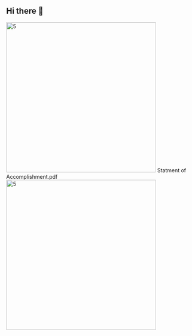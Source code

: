 ## Hi there 👋

<!--
**DonovanNoble/DonovanNoble** is a ✨ _special_ ✨ repository because its `README.md` (this file) appears on your GitHub profile.

Here are some ideas to get you started:

- 🔭 I’m currently working on being a data god
- 🌱 I’m currently learning data god stuff
- 👯 I’m looking to collaborate on data god things
- 🤔 I’m looking for help with data god stuff
- 💬 Ask me about being a data god
- 📫 How to reach me: ..
- 😄 Pronouns: god of data
- ⚡ Fun fact: data god
-->
<img src="https://github.com/user-attachments/assets/03afe58c-265d-4f1a-9dff-546530d09460" alt="5" width="400">
Statment of Accomplishment.pdf
<img src="https://github.com/user-attachments/files/17270561/Statment.of.Accomplishment.pdf" alt="5" width="400">
